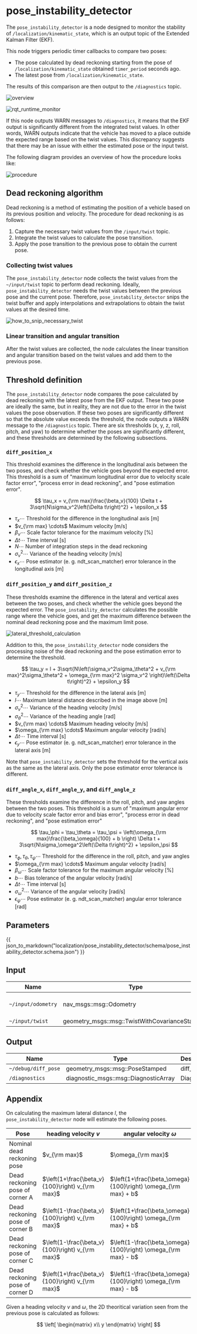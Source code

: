 # pose_instability_detector

The `pose_instability_detector` is a node designed to monitor the stability of `/localization/kinematic_state`, which is an output topic of the Extended Kalman Filter (EKF).

This node triggers periodic timer callbacks to compare two poses:

- The pose calculated by dead reckoning starting from the pose of `/localization/kinematic_state` obtained `timer_period` seconds ago.
- The latest pose from `/localization/kinematic_state`.

The results of this comparison are then output to the `/diagnostics` topic.

![overview](./media/pose_instability_detector_overview.png)

![rqt_runtime_monitor](./media/rqt_runtime_monitor.png)

If this node outputs WARN messages to `/diagnostics`, it means that the EKF output is significantly different from the integrated twist values.
In other words, WARN outputs indicate that the vehicle has moved to a place outside the expected range based on the twist values.
This discrepancy suggests that there may be an issue with either the estimated pose or the input twist.

The following diagram provides an overview of how the procedure looks like:

![procedure](./media/pose_instabilty_detector_procedure.svg)

## Dead reckoning algorithm

Dead reckoning is a method of estimating the position of a vehicle based on its previous position and velocity.
The procedure for dead reckoning is as follows:

1. Capture the necessary twist values from the `/input/twist` topic.
2. Integrate the twist values to calculate the pose transition.
3. Apply the pose transition to the previous pose to obtain the current pose.

### Collecting twist values

The `pose_instability_detector` node collects the twist values from the `~/input/twist` topic to perform dead reckoning.
Ideally, `pose_instability_detector` needs the twist values between the previous pose and the current pose.
Therefore, `pose_instability_detector` snips the twist buffer and apply interpolations and extrapolations to obtain the twist values at the desired time.

![how_to_snip_necessary_twist](./media/how_to_snip_twist.png)

### Linear transition and angular transition

After the twist values are collected, the node calculates the linear transition and angular transition based on the twist values and add them to the previous pose.

## Threshold definition

The `pose_instability_detector` node compares the pose calculated by dead reckoning with the latest pose from the EKF output.
These two pose are ideally the same, but in reality, they are not due to the error in the twist values the pose observation.
If these two poses are significantly different so that the absolute value exceeds the threshold, the node outputs a WARN message to the `/diagnostics` topic.
There are six thresholds (x, y, z, roll, pitch, and yaw) to determine whether the poses are significantly different, and these thresholds are determined by the following subsections.

### `diff_position_x`

This threshold examines the difference in the longitudinal axis between the two poses, and check whether the vehicle goes beyond the expected error.
This threshold is a sum of "maximum longitudinal error due to velocity scale factor error", "process error in dead reckoning", and "pose estimation error".

$$
\tau_x = v_{\rm max}\frac{\beta_v}{100} \Delta t + 3\sqrt{N\sigma_v^2\left(\Delta t\right)^2} + \epsilon_x
$$

- $\tau_x \cdots$ Threshold for the difference in the longitudinal axis [m]
- $v_{\rm max} \cdots$ Maximum velocity [m/s]
- $\beta_v \cdots$ Scale factor tolerance for the maximum velocity [%]
- $\Delta t \cdots$ Time interval [s]
- $N \cdots$ Number of integration steps in the dead reckoning
- $\sigma_v^2 \cdots$ Variance of the heading velocity [m/s]
- $\epsilon_x \cdots$ Pose estimator (e. g. ndt_scan_matcher) error tolerance in the longitudinal axis [m]

### `diff_position_y` and `diff_position_z`

These thresholds examine the difference in the lateral and vertical axes between the two poses, and check whether the vehicle goes beyond the expected error.
The `pose_instability_detector` calculates the possible range where the vehicle goes, and get the maximum difference between the nominal dead reckoning pose and the maximum limit pose.

![lateral_threshold_calculation](./media/lateral_threshold_calculation.png)

Addition to this, the `pose_instability_detector` node considers the processing noise of the dead reckoning and the pose estimation error to determine the threshold.

$$
\tau_y = l + 3\sqrt{N\left(\sigma_v^2\sigma_\theta^2 + v_{\rm max}^2\sigma_\theta^2 + \omega_{\rm max}^2 \sigma_v^2 \right)\left(\Delta t\right)^2} + \epsilon_y
$$

- $\tau_y \cdots$ Threshold for the difference in the lateral axis [m]
- $l \cdots$ Maximum lateral distance described in the image above [m]
- $\sigma_v^2 \cdots$ Variance of the heading velocity [m/s]
- $\sigma_\theta^2 \cdots$ Variance of the heading angle [rad]
- $v_{\rm max} \cdots$ Maximum heading velocity [m/s]
- $\omega_{\rm max} \cdots$ Maximum angular velocity [rad/s]
- $\Delta t \cdots$ Time interval [s]
- $\epsilon_y \cdots$ Pose estimator (e. g. ndt_scan_matcher) error tolerance in the lateral axis [m]

Note that `pose_instability_detector` sets the threshold for the vertical axis as the same as the lateral axis. Only the pose estimator error tolerance is different.

### `diff_angle_x`, `diff_angle_y`, and `diff_angle_z`

These thresholds examine the difference in the roll, pitch, and yaw angles between the two poses.
This threshold is a sum of "maximum angular error due to velocity scale factor error and bias error", "process error in dead reckoning", and "pose estimation error"

$$
\tau_\phi = \tau_\theta = \tau_\psi = \left(\omega_{\rm max}\frac{\beta_\omega}{100} + b \right) \Delta t + 3\sqrt{N\sigma_\omega^2\left(\Delta t\right)^2} + \epsilon_\psi
$$

- $\tau_\phi, \tau_\theta, \tau_\psi \cdots$ Threshold for the difference in the roll, pitch, and yaw angles
- $\omega_{\rm max} \cdots$ Maximum angular velocity [rad/s]
- $\beta_\omega \cdots$ Scale factor tolerance for the maximum angular velocity [%]
- $b \cdots$ Bias tolerance of the angular velocity [rad/s]
- $\Delta t \cdots$ Time interval [s]
- $\sigma_\omega^2 \cdots$ Variance of the angular velocity [rad/s]
- $\epsilon_\psi \cdots$ Pose estimator (e. g. ndt_scan_matcher) angular error tolerance [rad]

## Parameters

{{ json_to_markdown("localization/pose_instability_detector/schema/pose_instability_detector.schema.json") }}

## Input

| Name               | Type                                           | Description           |
| ------------------ | ---------------------------------------------- | --------------------- |
| `~/input/odometry` | nav_msgs::msg::Odometry                        | Pose estimated by EKF |
| `~/input/twist`    | geometry_msgs::msg::TwistWithCovarianceStamped | Twist                 |

## Output

| Name                | Type                                  | Description |
| ------------------- | ------------------------------------- | ----------- |
| `~/debug/diff_pose` | geometry_msgs::msg::PoseStamped       | diff_pose   |
| `/diagnostics`      | diagnostic_msgs::msg::DiagnosticArray | Diagnostics |

## Appendix

On calculating the maximum lateral distance $l$, the `pose_instability_detector` node will estimate the following poses.

| Pose                            | heading velocity $v$                             | angular velocity $\omega$                                      |
| ------------------------------- | ------------------------------------------------ | -------------------------------------------------------------- |
| Nominal dead reckoning pose     | $v_{\rm max}$                                    | $\omega_{\rm max}$                                             |
| Dead reckoning pose of corner A | $\left(1+\frac{\beta_v}{100}\right) v_{\rm max}$ | $\left(1+\frac{\beta_\omega}{100}\right) \omega_{\rm max} + b$ |
| Dead reckoning pose of corner B | $\left(1-\frac{\beta_v}{100}\right) v_{\rm max}$ | $\left(1+\frac{\beta_\omega}{100}\right) \omega_{\rm max} + b$ |
| Dead reckoning pose of corner C | $\left(1-\frac{\beta_v}{100}\right) v_{\rm max}$ | $\left(1-\frac{\beta_\omega}{100}\right) \omega_{\rm max} - b$ |
| Dead reckoning pose of corner D | $\left(1+\frac{\beta_v}{100}\right) v_{\rm max}$ | $\left(1-\frac{\beta_\omega}{100}\right) \omega_{\rm max} - b$ |

Given a heading velocity $v$ and $\omega$, the 2D theoritical variation seen from the previous pose is calculated as follows:

$$
\left[
    \begin{matrix}
    x\\
    y
    \end{matrix}
\right]
$$
